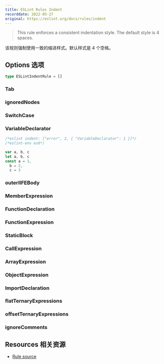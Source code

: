 ```yaml
---
title: ESLint Rules Indent
recorddate: 2022-05-27
original: https://eslint.org/docs/rules/indent
---
```


> This rule enforces a consistent indentation style.
> The default style is 4 spaces.

该规则强制使用一致的缩进样式。默认样式是 4 个空格。

## Options 选项

```ts
type ESLintIndentRule = []
```

### Tab

### ignoredNodes

### SwitchCase

### VariableDeclarator

```js
/*eslint indent: ["error", 2, { "VariableDeclarator": 1 }]*/
/*eslint-env es6*/

var a, b, c
let a, b, c
const a = 1,
  b = 2,
  c = 3
```

### outerIIFEBody

### MemberExpression

### FunctionDeclaration

### FunctionExpression

### StaticBlock

### CallExpression

### ArrayExpression

### ObjectExpression

### ImportDeclaration

### flatTernaryExpressions

### offsetTernaryExpressions

### ignoreComments

## Resources 相关资源

- [Rule source](https://github.com/eslint/eslint/tree/HEAD/lib/rules/indent.js)
